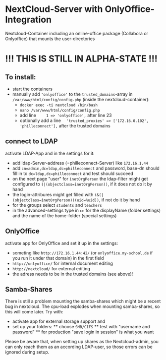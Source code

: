 # NextCloud-Server with OnlyOffice-Integration
Nextcloud-Container including an online-office package (Collabora or Onlyoffice) that mounts the user-directories

# !!! THIS IS STILL IN ALPHA-STATE !!!

## To install:

* start the containers
* manually add `'onlyoffice'` to the `trusted_domains`-array in `/var/www/html/config/config.php` (inside the nextcloud-container):
  - `docker exec -ti nextcloud /bin/bash`
  - `nano /var/www/html/config/config.php`
  - add line `    1 => 'onlyoffice',` after line 23
  - optionally add a line `  'trusted_proxies' => ['172.16.0.102', 'philleconnect'],` after the trusted domains

## connect to LDAP

activate LDAP-App and in the settings for it:

* add ldap-Server-address (=philleconnect-Server) like `172.16.1.44`
* add `cn=admin,dc=ldap,dc=philleconnect` and password, base-dn should fill in to `dc=ldap,dc=philleconnect` and test should succeed
* on the next page "user" for `inetOrgPerson` the ldap-filter might get configured to `(|(objectclass=inetOrgPerson))`, if it does not do it by hand
* the login-attribures might get filled with `(&(|(objectclass=inetOrgPerson))(uid=%uid))`, if not do it by hand
* for the groups select `students` and `teachers`
* in the advanced-settings type in `cn` for the displayName (folder settings) and the name of the home-folder (special settings)

## OnlyOffice

activate app for OnlyOffice and set it up in the settings:

* someting like `http://172.16.1.44:42/` (or `onlyoffice.my-school.de` if you run it under that domain) in the first field 
* `http://onlyoffice/` for internal document editing
* `http://nextcloud/` for external editing
* the adress needs to be in the trusted domains (see above)!

## Samba-Shares

There is still a problem mounting the samba-shares which might be a recent bug in nextcloud. The cpu-load explodes when mounting samba-shares, so this will come later.
Try with:

* activate app for external storage support and
* set up your folders:
** choose `SMB/CIFS`
** test with "username and password"
** for production "save login in session" is what you want

Please be aware that, when setting up shares as the Nextcloud-admin, you can only reach them as an according LDAP-user, so those errors can be ignored during setup.
